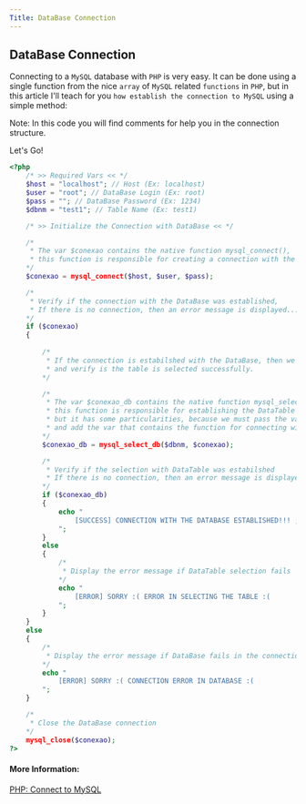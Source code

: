```yaml
---
Title: DataBase Connection
---
```

## DataBase Connection

Connecting to a `MySQL` database with `PHP` is very easy. It can be done using a single function from the nice `array` of `MySQL` related `functions` in `PHP`, but in this article I'll teach for you `how establish the connection to MySQL` using a simple method:

Note: In this code you will find comments for help you in the connection structure.

Let's Go!

```PHP
<?php
	/* >> Required Vars << */
	$host = "localhost"; // Host (Ex: localhost)
	$user = "root"; // DataBase Login (Ex: root)
	$pass = ""; // DataBase Password (Ex: 1234)
	$dbnm = "test1"; // Table Name (Ex: test1)

	/* >> Initialize the Connection with DataBase << */

	/*
	 * The var $conexao contains the native function mysql_connect(),
	 * this function is responsible for creating a connection with the DataBase
	*/
	$conexao = mysql_connect($host, $user, $pass);

	/*
	 * Verify if the connection with the DataBase was established,
	 * If there is no connection, then an error message is displayed...
	*/
	if ($conexao)
	{
		
		/*
		 * If the connection is estabilshed with the DataBase, then we have to select a DataTable,
		 * and verify is the table is selected successfully.
		*/

		/*
		 * The var $conexao_db contains the native function mysql_select_db(),
		 * this function is responsible for establishing the DataTable selection,
		 * but it has some particularities, because we must pass the variable with the Table Name
		 * and add the var that contains the function for connecting with the DataBase:
		*/
		$conexao_db = mysql_select_db($dbnm, $conexao);

		/*
		 * Verify if the selection with DataTable was estabilshed
		 * If there is no connection, then an error message is displayed...
		*/
		if ($conexao_db)
		{
			echo "
				[SUCCESS] CONNECTION WITH THE DATABASE ESTABLISHED!!! ;)
			";
		}
		else
		{
			/*
			 * Display the error message if DataTable selection fails
			*/
			echo "
				[ERROR] SORRY :( ERROR IN SELECTING THE TABLE :(
			";
		}
	}
	else
	{
		/*
		 * Display the error message if DataBase fails in the connection
		*/
		echo "
			[ERROR] SORRY :( CONNECTION ERROR IN DATABASE :(
		";
	}

	/*
	 * Close the DataBase connection
	*/
	mysql_close($conexao);
?>
```

#### More Information:
<a href='http://webcheatsheet.com/php/connect_mysql_database.php' target='_blank' rel='nofollow'>PHP: Connect to MySQL</a>
